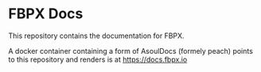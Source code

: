 # FBPX Docs

This repository contains the documentation for FBPX.

A docker container containing a form of AsoulDocs (formely peach) points to this repository and renders is at https://docs.fbpx.io
